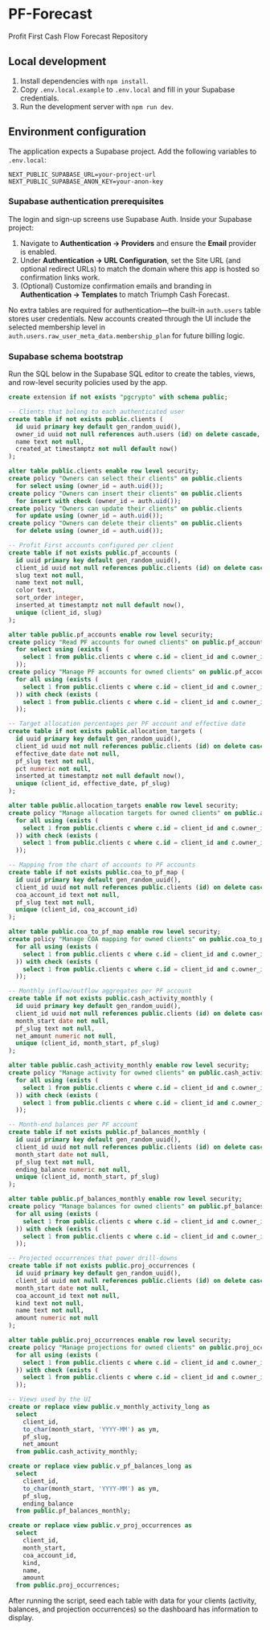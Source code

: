 # PF-Forecast

Profit First Cash Flow Forecast Repository

## Local development

1. Install dependencies with `npm install`.
2. Copy `.env.local.example` to `.env.local` and fill in your Supabase credentials.
3. Run the development server with `npm run dev`.

## Environment configuration

The application expects a Supabase project. Add the following variables to `.env.local`:

```
NEXT_PUBLIC_SUPABASE_URL=your-project-url
NEXT_PUBLIC_SUPABASE_ANON_KEY=your-anon-key
```

### Supabase authentication prerequisites

The login and sign-up screens use Supabase Auth. Inside your Supabase project:

1. Navigate to **Authentication → Providers** and ensure the **Email** provider is enabled.
2. Under **Authentication → URL Configuration**, set the Site URL (and optional redirect URLs) to match the domain where this app is hosted so confirmation links work.
3. (Optional) Customize confirmation emails and branding in **Authentication → Templates** to match Triumph Cash Forecast.

No extra tables are required for authentication—the built-in `auth.users` table stores user credentials. New accounts created through the UI include the selected membership level in `auth.users.raw_user_meta_data.membership_plan` for future billing logic.

### Supabase schema bootstrap

Run the SQL below in the Supabase SQL editor to create the tables, views, and row-level security policies used by the app.

```sql
create extension if not exists "pgcrypto" with schema public;

-- Clients that belong to each authenticated user
create table if not exists public.clients (
  id uuid primary key default gen_random_uuid(),
  owner_id uuid not null references auth.users (id) on delete cascade,
  name text not null,
  created_at timestamptz not null default now()
);

alter table public.clients enable row level security;
create policy "Owners can select their clients" on public.clients
  for select using (owner_id = auth.uid());
create policy "Owners can insert their clients" on public.clients
  for insert with check (owner_id = auth.uid());
create policy "Owners can update their clients" on public.clients
  for update using (owner_id = auth.uid());
create policy "Owners can delete their clients" on public.clients
  for delete using (owner_id = auth.uid());

-- Profit First accounts configured per client
create table if not exists public.pf_accounts (
  id uuid primary key default gen_random_uuid(),
  client_id uuid not null references public.clients (id) on delete cascade,
  slug text not null,
  name text not null,
  color text,
  sort_order integer,
  inserted_at timestamptz not null default now(),
  unique (client_id, slug)
);

alter table public.pf_accounts enable row level security;
create policy "Read PF accounts for owned clients" on public.pf_accounts
  for select using (exists (
    select 1 from public.clients c where c.id = client_id and c.owner_id = auth.uid()
  ));
create policy "Manage PF accounts for owned clients" on public.pf_accounts
  for all using (exists (
    select 1 from public.clients c where c.id = client_id and c.owner_id = auth.uid()
  )) with check (exists (
    select 1 from public.clients c where c.id = client_id and c.owner_id = auth.uid()
  ));

-- Target allocation percentages per PF account and effective date
create table if not exists public.allocation_targets (
  id uuid primary key default gen_random_uuid(),
  client_id uuid not null references public.clients (id) on delete cascade,
  effective_date date not null,
  pf_slug text not null,
  pct numeric not null,
  inserted_at timestamptz not null default now(),
  unique (client_id, effective_date, pf_slug)
);

alter table public.allocation_targets enable row level security;
create policy "Manage allocation targets for owned clients" on public.allocation_targets
  for all using (exists (
    select 1 from public.clients c where c.id = client_id and c.owner_id = auth.uid()
  )) with check (exists (
    select 1 from public.clients c where c.id = client_id and c.owner_id = auth.uid()
  ));

-- Mapping from the chart of accounts to PF accounts
create table if not exists public.coa_to_pf_map (
  id uuid primary key default gen_random_uuid(),
  client_id uuid not null references public.clients (id) on delete cascade,
  coa_account_id text not null,
  pf_slug text not null,
  unique (client_id, coa_account_id)
);

alter table public.coa_to_pf_map enable row level security;
create policy "Manage COA mapping for owned clients" on public.coa_to_pf_map
  for all using (exists (
    select 1 from public.clients c where c.id = client_id and c.owner_id = auth.uid()
  )) with check (exists (
    select 1 from public.clients c where c.id = client_id and c.owner_id = auth.uid()
  ));

-- Monthly inflow/outflow aggregates per PF account
create table if not exists public.cash_activity_monthly (
  id uuid primary key default gen_random_uuid(),
  client_id uuid not null references public.clients (id) on delete cascade,
  month_start date not null,
  pf_slug text not null,
  net_amount numeric not null,
  unique (client_id, month_start, pf_slug)
);

alter table public.cash_activity_monthly enable row level security;
create policy "Manage activity for owned clients" on public.cash_activity_monthly
  for all using (exists (
    select 1 from public.clients c where c.id = client_id and c.owner_id = auth.uid()
  )) with check (exists (
    select 1 from public.clients c where c.id = client_id and c.owner_id = auth.uid()
  ));

-- Month-end balances per PF account
create table if not exists public.pf_balances_monthly (
  id uuid primary key default gen_random_uuid(),
  client_id uuid not null references public.clients (id) on delete cascade,
  month_start date not null,
  pf_slug text not null,
  ending_balance numeric not null,
  unique (client_id, month_start, pf_slug)
);

alter table public.pf_balances_monthly enable row level security;
create policy "Manage balances for owned clients" on public.pf_balances_monthly
  for all using (exists (
    select 1 from public.clients c where c.id = client_id and c.owner_id = auth.uid()
  )) with check (exists (
    select 1 from public.clients c where c.id = client_id and c.owner_id = auth.uid()
  ));

-- Projected occurrences that power drill-downs
create table if not exists public.proj_occurrences (
  id uuid primary key default gen_random_uuid(),
  client_id uuid not null references public.clients (id) on delete cascade,
  month_start date not null,
  coa_account_id text not null,
  kind text not null,
  name text not null,
  amount numeric not null
);

alter table public.proj_occurrences enable row level security;
create policy "Manage projections for owned clients" on public.proj_occurrences
  for all using (exists (
    select 1 from public.clients c where c.id = client_id and c.owner_id = auth.uid()
  )) with check (exists (
    select 1 from public.clients c where c.id = client_id and c.owner_id = auth.uid()
  ));

-- Views used by the UI
create or replace view public.v_monthly_activity_long as
  select
    client_id,
    to_char(month_start, 'YYYY-MM') as ym,
    pf_slug,
    net_amount
  from public.cash_activity_monthly;

create or replace view public.v_pf_balances_long as
  select
    client_id,
    to_char(month_start, 'YYYY-MM') as ym,
    pf_slug,
    ending_balance
  from public.pf_balances_monthly;

create or replace view public.v_proj_occurrences as
  select
    client_id,
    month_start,
    coa_account_id,
    kind,
    name,
    amount
  from public.proj_occurrences;
```

After running the script, seed each table with data for your clients (activity, balances, and projection occurrences) so the dashboard has information to display.
